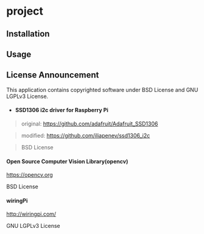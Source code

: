 # project

## Installation

## Usage

## License Announcement

This application contains copyrighted software under BSD License and GNU LGPLv3 License.


* #### SSD1306 i2c driver for Raspberry Pi

> original: https://github.com/adafruit/Adafruit_SSD1306

> modified: https://github.com/iliapenev/ssd1306_i2c

> BSD License


#### Open Source Computer Vision Library(opencv)

https://opencv.org

BSD License


#### wiringPi

http://wiringpi.com/

GNU LGPLv3 License
